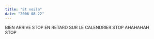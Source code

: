 ```yaml
---
title: "Et voila"
date: "2006-08-22"
---
```


BIEN ARRIVE STOP EN RETARD SUR LE CALENDRIER STOP AHAHAHAH STOP
